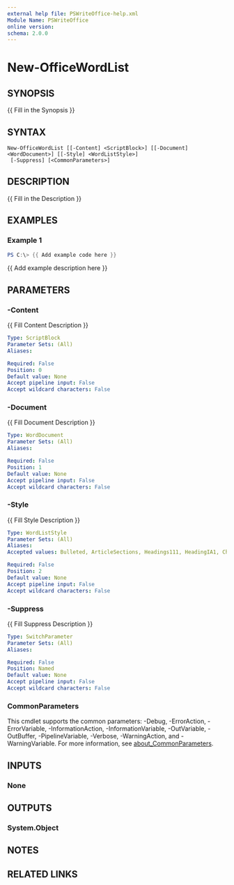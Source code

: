 ```yaml
---
external help file: PSWriteOffice-help.xml
Module Name: PSWriteOffice
online version:
schema: 2.0.0
---
```


# New-OfficeWordList

## SYNOPSIS
{{ Fill in the Synopsis }}

## SYNTAX

```
New-OfficeWordList [[-Content] <ScriptBlock>] [[-Document] <WordDocument>] [[-Style] <WordListStyle>]
 [-Suppress] [<CommonParameters>]
```

## DESCRIPTION
{{ Fill in the Description }}

## EXAMPLES

### Example 1
```powershell
PS C:\> {{ Add example code here }}
```

{{ Add example description here }}

## PARAMETERS

### -Content
{{ Fill Content Description }}

```yaml
Type: ScriptBlock
Parameter Sets: (All)
Aliases:

Required: False
Position: 0
Default value: None
Accept pipeline input: False
Accept wildcard characters: False
```

### -Document
{{ Fill Document Description }}

```yaml
Type: WordDocument
Parameter Sets: (All)
Aliases:

Required: False
Position: 1
Default value: None
Accept pipeline input: False
Accept wildcard characters: False
```

### -Style
{{ Fill Style Description }}

```yaml
Type: WordListStyle
Parameter Sets: (All)
Aliases:
Accepted values: Bulleted, ArticleSections, Headings111, HeadingIA1, Chapters, BulletedChars, Heading1ai, Headings111Shifted

Required: False
Position: 2
Default value: None
Accept pipeline input: False
Accept wildcard characters: False
```

### -Suppress
{{ Fill Suppress Description }}

```yaml
Type: SwitchParameter
Parameter Sets: (All)
Aliases:

Required: False
Position: Named
Default value: None
Accept pipeline input: False
Accept wildcard characters: False
```

### CommonParameters
This cmdlet supports the common parameters: -Debug, -ErrorAction, -ErrorVariable, -InformationAction, -InformationVariable, -OutVariable, -OutBuffer, -PipelineVariable, -Verbose, -WarningAction, and -WarningVariable. For more information, see [about_CommonParameters](http://go.microsoft.com/fwlink/?LinkID=113216).

## INPUTS

### None

## OUTPUTS

### System.Object
## NOTES

## RELATED LINKS
